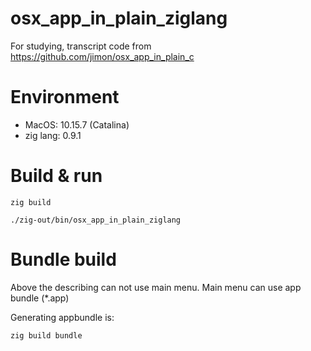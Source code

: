 # osx_app_in_plain_ziglang

For studying, transcript code from https://github.com/jimon/osx_app_in_plain_c

# Environment

* MacOS: 10.15.7 (Catalina)
* zig lang:  0.9.1

# Build & run

```
zig build

./zig-out/bin/osx_app_in_plain_ziglang
```

# Bundle build

Above the describing can not use main menu.
Main menu can use app bundle (*.app)

Generating appbundle is:

```
zig build bundle
```
